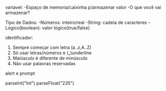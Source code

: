 variavel: 
-Espaço de memoria/caixinha p/armazenar valor
-O que você vai armazenar?

Tipo de Dados: 
-Números: inteiro/real
-String: cadeia de caracteres
-Lógico(boolean): valor lógico(true/false)

identificador:
1. Sempre começar com letra (a..z,A..Z)
2. Só usar letras/números e (_)underline
3. Maiúsculo é diferente de minúsculo
4. Não usar palavras reservadas

alert e prompt

parseInt("Int")
parseFloat("235")

